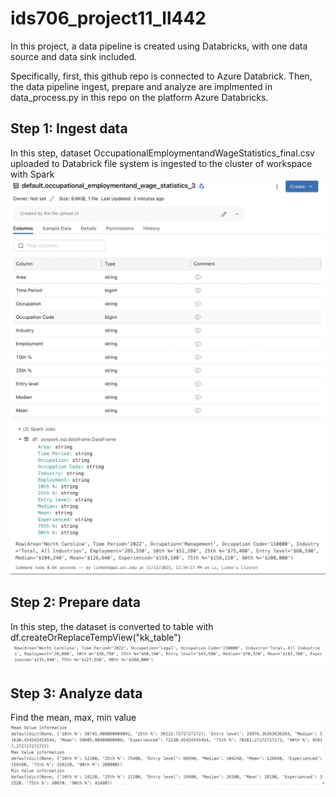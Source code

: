 # ids706_project11_ll442

In this project, a data pipeline is created using Databricks, with one data source and data sink included. 

Specifically, first, this github repo is connected to Azure Databrick. 
Then, the data pipeline ingest, prepare and analyze are implmented in data_process.py in this repo on the platform Azure Databricks.

## Step 1: Ingest data
In this step, dataset OccupationalEmploymentandWageStatistics_final.csv uploaded to Databrick file system is ingested to the cluster of workspace with Spark
![step1-1](./step1_1.png)
![stpe1-2](./step1_2.png)

## Step 2: Prepare data
In this step, the dataset is converted to table with df.createOrReplaceTempView("kk_table")
![step2](./step2.png)

## Step 3: Analyze data
Find the mean, max, min value
![stpe3](./step3.png)
